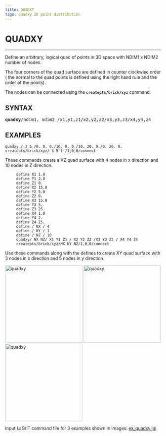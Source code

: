 ```yaml
---
title: QUADXY
tags: quadxy 2D point distribution
--- 
```


# QUADXY

----------------

Define an arbitrary, logical quad of points in 3D space with NDIM1 x NDIM2 number of nodes.

The four corners of the quad surface are defined in counter clockwise order ( the normal to the quad points is defined using the right hand rule and the order of the points).

The nodes can be connected using the **`createpts/brick/xyz`** command.

## SYNTAX

<pre>
<b>quadxy</b>/ndim1, ndim2 /x1,y1,z1/x2,y2,z2/x3,y3,z3/x4,y4,z4
</pre>

## EXAMPLES
 
```
quadxy / 3 5 /0. 0. 0./10. 0. 0./10. 20. 0./0. 20. 0.
createpts/brick/xyz/ 3 5 1 /1,0,0/connect
```
These commands create a XZ quad surface with 4 nodes in x direction and 10 nodes in Z direction. 



```
     define X1 1.0
     define Y1 2.0
     define Z1 0.
     define X2 15.0
     define Y2 5.0
     define Z2 0.
     define X3 15.0
     define Y3 5.
     define Z3 25.
     define X4 1.0
     define Y4 2.
     define Z4 25.
     define / NX / 4
     define / NY / 1
     define / NZ / 10
     quadxy/ NX NZ/ X1 Y1 Z1 / X2 Y2 Z2 /X3 Y3 Z3 / X4 Y4 Z4
     createpts/brick/xyz/NX NY NZ/1,0,0/connect
```
Use these commands along with the defines to create  XY quad surface with 3 nodes in x direction and 5 nodes in y direction.





<img width="250" src="https://lanl.github.io/LaGriT/pages/docs/demos/output/quadxy_example1.png" alt="quadxy"> <img width="250" src="https://lanl.github.io/LaGriT/pages/docs/demos/output/quadxy_example2.png" alt="quadxy"> <img width="250" src="https://lanl.github.io/LaGriT/pages/docs/demos/output/quadxy_example3.png" alt="quadxy"> 


Input LaGriT command file for 3 examples shown in images: [ex_quadxy.lgi](https://lanl.github.io/LaGriT/pages/docs/demos/input/ex_quadxy.lgi.txt)


